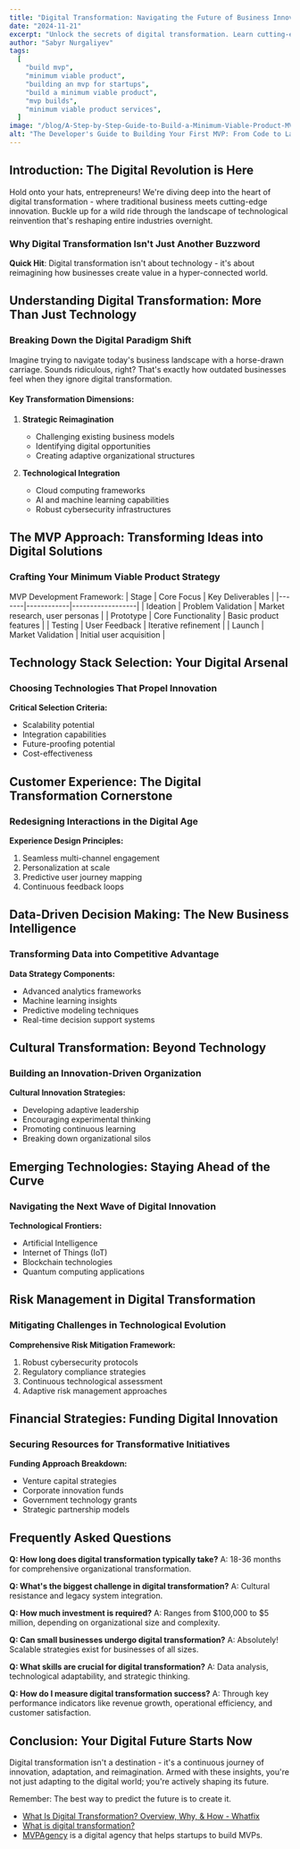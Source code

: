 ```yaml
---
title: "Digital Transformation: Navigating the Future of Business Innovation"
date: "2024-11-21"
excerpt: "Unlock the secrets of digital transformation. Learn cutting-edge strategies for building innovative digital products, driving business growth, and staying ahead in the rapidly evolving technological landscape."
author: "Sabyr Nurgaliyev"
tags:
  [
    "build mvp",
    "minimum viable product",
    "building an mvp for startups",
    "build a minimum viable product",
    "mvp builds",
    "minimum viable product services",
  ]
image: "/blog/A-Step-by-Step-Guide-to-Build-a-Minimum-Viable-Product-MVP.jpg"
alt: "The Developer's Guide to Building Your First MVP: From Code to Launch in 2024"
---
```


## Introduction: The Digital Revolution is Here

Hold onto your hats, entrepreneurs! We're diving deep into the heart of digital transformation - where traditional business meets cutting-edge innovation. Buckle up for a wild ride through the landscape of technological reinvention that's reshaping entire industries overnight.

### Why Digital Transformation Isn't Just Another Buzzword

**Quick Hit**: Digital transformation isn't about technology - it's about reimagining how businesses create value in a hyper-connected world.

## Understanding Digital Transformation: More Than Just Technology

### Breaking Down the Digital Paradigm Shift

Imagine trying to navigate today's business landscape with a horse-drawn carriage. Sounds ridiculous, right? That's exactly how outdated businesses feel when they ignore digital transformation.

#### Key Transformation Dimensions:

1. **Strategic Reimagination**

   - Challenging existing business models
   - Identifying digital opportunities
   - Creating adaptive organizational structures

2. **Technological Integration**
   - Cloud computing frameworks
   - AI and machine learning capabilities
   - Robust cybersecurity infrastructures

## The MVP Approach: Transforming Ideas into Digital Solutions

### Crafting Your Minimum Viable Product Strategy

MVP Development Framework:
| Stage | Core Focus | Key Deliverables |
|-------|------------|------------------|
| Ideation | Problem Validation | Market research, user personas |
| Prototype | Core Functionality | Basic product features |
| Testing | User Feedback | Iterative refinement |
| Launch | Market Validation | Initial user acquisition |

## Technology Stack Selection: Your Digital Arsenal

### Choosing Technologies That Propel Innovation

**Critical Selection Criteria:**

- Scalability potential
- Integration capabilities
- Future-proofing potential
- Cost-effectiveness

## Customer Experience: The Digital Transformation Cornerstone

### Redesigning Interactions in the Digital Age

**Experience Design Principles:**

1. Seamless multi-channel engagement
2. Personalization at scale
3. Predictive user journey mapping
4. Continuous feedback loops

## Data-Driven Decision Making: The New Business Intelligence

### Transforming Data into Competitive Advantage

**Data Strategy Components:**

- Advanced analytics frameworks
- Machine learning insights
- Predictive modeling techniques
- Real-time decision support systems

## Cultural Transformation: Beyond Technology

### Building an Innovation-Driven Organization

**Cultural Innovation Strategies:**

- Developing adaptive leadership
- Encouraging experimental thinking
- Promoting continuous learning
- Breaking down organizational silos

## Emerging Technologies: Staying Ahead of the Curve

### Navigating the Next Wave of Digital Innovation

**Technological Frontiers:**

- Artificial Intelligence
- Internet of Things (IoT)
- Blockchain technologies
- Quantum computing applications

## Risk Management in Digital Transformation

### Mitigating Challenges in Technological Evolution

**Comprehensive Risk Mitigation Framework:**

1. Robust cybersecurity protocols
2. Regulatory compliance strategies
3. Continuous technological assessment
4. Adaptive risk management approaches

## Financial Strategies: Funding Digital Innovation

### Securing Resources for Transformative Initiatives

**Funding Approach Breakdown:**

- Venture capital strategies
- Corporate innovation funds
- Government technology grants
- Strategic partnership models

## Frequently Asked Questions

**Q: How long does digital transformation typically take?**
A: 18-36 months for comprehensive organizational transformation.

**Q: What's the biggest challenge in digital transformation?**
A: Cultural resistance and legacy system integration.

**Q: How much investment is required?**
A: Ranges from $100,000 to $5 million, depending on organizational size and complexity.

**Q: Can small businesses undergo digital transformation?**
A: Absolutely! Scalable strategies exist for businesses of all sizes.

**Q: What skills are crucial for digital transformation?**
A: Data analysis, technological adaptability, and strategic thinking.

**Q: How do I measure digital transformation success?**
A: Through key performance indicators like revenue growth, operational efficiency, and customer satisfaction.

## Conclusion: Your Digital Future Starts Now

Digital transformation isn't a destination - it's a continuous journey of innovation, adaptation, and reimagination. Armed with these insights, you're not just adapting to the digital world; you're actively shaping its future.

Remember: The best way to predict the future is to create it.

- [What Is Digital Transformation? Overview, Why, & How - Whatfix](https://whatfix.com/digital-transformation/#:~:text=Digital%20transformation%20is%20the%20process,operated%2C%20and%20how%20value%20is)
- [What is digital transformation?](https://enterprisersproject.com/what-is-digital-transformation)
- [MVPAgency](https://mvpagency.org/) is a digital agency that helps startups to build MVPs.
